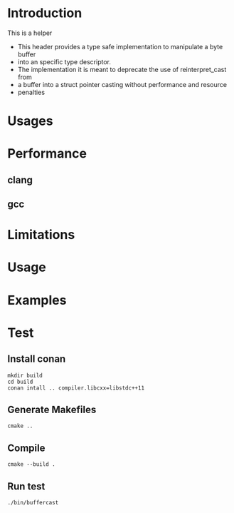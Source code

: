 # Introduction

This is a helper

 * This header provides a type safe implementation to manipulate a byte buffer
 * into an specific type descriptor.
 * The implementation it is meant to deprecate the use of reinterpret_cast from
 * a buffer into a struct pointer casting without performance and resource
 * penalties

# Usages

# Performance
## clang
## gcc

# Limitations

# Usage

# Examples

# Test
## Install conan
```
mkdir build
cd build
conan intall .. compiler.libcxx=libstdc++11
```

## Generate Makefiles
```
cmake ..
```

## Compile
```
cmake --build .
```

## Run test
```
./bin/buffercast
```
